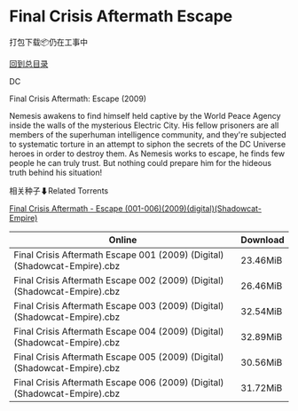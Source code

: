# Final Crisis Aftermath Escape

打包下载📦仍在工事中

[回到总目录](/Catalogs.md)

DC

Final Crisis Aftermath: Escape (2009)

Nemesis awakens to find himself held captive by the World Peace Agency inside the walls of the mysterious Electric City. His fellow prisoners are all members of the superhuman intelligence community, and they're subjected to systematic torture in an attempt to siphon the secrets of the DC Universe heroes in order to destroy them. As Nemesis works to escape, he finds few people he can truly trust. But nothing could prepare him for the hideous truth behind his situation!





相关种子⬇Related Torrents

[Final Crisis Aftermath - Escape (001-006)(2009)(digital)(Shadowcat-Empire)](https://github.com/alicewish/markdown/blob/master/torrent/Final-Crisis-Aftermath---Escape--001-006--2009--digital--Shadowcat-Empire.md)

Online | Download
--- | ---
Final Crisis Aftermath Escape 001 (2009) (Digital) (Shadowcat-Empire).cbz | 23.46MiB
Final Crisis Aftermath Escape 002 (2009) (Digital) (Shadowcat-Empire).cbz | 26.46MiB
Final Crisis Aftermath Escape 003 (2009) (Digital) (Shadowcat-Empire).cbz | 32.54MiB
Final Crisis Aftermath Escape 004 (2009) (Digital) (Shadowcat-Empire).cbz | 32.89MiB
Final Crisis Aftermath Escape 005 (2009) (Digital) (Shadowcat-Empire).cbz | 30.56MiB
Final Crisis Aftermath Escape 006 (2009) (Digital) (Shadowcat-Empire).cbz | 31.72MiB